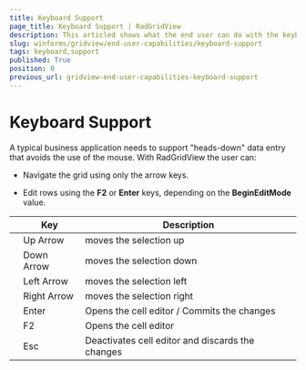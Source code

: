 ```yaml
---
title: Keyboard Support
page_title: Keyboard Support | RadGridView
description: This articled shows what the end user can do with the keyboard when RadGridView is focused. 
slug: winforms/gridview/end-user-capabilities/keyboard-support
tags: keyboard,support
published: True
position: 0
previous_url: gridview-end-user-capabilities-keyboard-support
---
```


# Keyboard Support

A typical business application needs to support "heads-down" data entry that avoids the use of the mouse. With RadGridView the user can:

* Navigate the grid using only the arrow keys.

* Edit rows using the __F2__ or __Enter__ keys, depending on the __BeginEditMode__ value.

|| __Key__ | __Description__ |
| --- | ------- | ------- |
||Up Arrow|moves the selection up|
||Down Arrow|moves the selection down|
||Left Arrow|moves the selection left|
||Right Arrow|moves the selection right|
||Enter|Opens the cell editor / Commits the changes|
||F2|Opens the cell editor|
||Esc|Deactivates cell editor and discards the changes|



